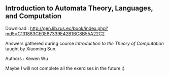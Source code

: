 ## Introduction to Automata Theory, Languages, and Computation

Download : http://gen.lib.rus.ec/book/index.php?md5=C131883CE0E87339E42B1BC8B55A22C2

Answers gathered during course *Introduction to the Theory of Computation* taught by Xiaoming Sun.

Authors : Kewen Wu

Maybe I will not complete all the exercises in the future :)
